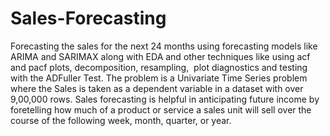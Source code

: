 # Sales-Forecasting

Forecasting the sales for the next 24 months using forecasting models like ARIMA and SARIMAX along with EDA and other techniques like using acf and pacf plots, decomposition, resampling,  plot diagnostics and testing with the ADFuller Test. The problem is a Univariate Time Series problem where the Sales is taken as a dependent variable in a dataset with over 9,00,000 rows.
Sales forecasting is helpful in anticipating future income by foretelling how much of a product or service a sales unit will sell over the course of the following week, month, quarter, or year.

